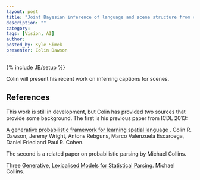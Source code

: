 ```yaml
---
layout: post
title: "Joint Bayesian inference of language and scene structure from captioned images"
description: ""
category: 
tags: [Vision, AI]
author: 
posted_by: Kyle Simek
presenter: Colin Dawson
---
```

{% include JB/setup %}

Colin will present his recent work on inferring captions for scenes.

References
-------------

This work is still in development, but Colin has provided two sources that provide some background.  The first is his previous paper from ICDL 2013:
    
[A generative probabilistic framework for learning
spatial language ]({{site.base_url}}/docs/ICDL2013.pdf). Colin R. Dawson, Jeremy Wright, Antons Rebguns, Marco Valenzuela Escarcega, Daniel Fried and Paul R. Cohen.

The second is a related paper on probabilistic parsing by Michael Collins.
    
[Three Generative, Lexicalised Models for Statistical Parsing]({{site.base_url}}/docs/Three_Generative_Lexicalized_Models_for_Statistical_Parsing.ps). Michael Collins.
